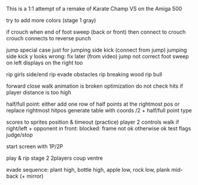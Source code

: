 This is a 1:1 attempt of a remake of Karate Champ VS on the Amiga 500

try to add more colors (stage 1 gray)

if crouch when end of foot sweep (back or front) 
then connect to crouch
crouch connects to reverse punch

jump special case just for jumping side kick (connect from jump)
jumping side kick y looks wrong: fix later (from video)
jump not correct
foot sweep on left displays on the right too  
				
rip girls side/end
rip evade obstacles
rip breaking wood
rip bull

forward close walk animation is broken
optimization do not check hits if player distance is too high

half/full point: either add one row of half points at the rightmost pos or replace rightmost hitpos
generate table with coords /2 + half/full point type

scores to sprites position & timeout (practice)
player 2 controls
walk if right/left + opponent in front: blocked: frame not ok otherwise ok
test flags judge/stop

start screen with 1P/2P

play & rip stage 2 2players coup ventre

evade sequence: plant high, bottle high, apple low, rock low, plank mid-back (+ mirror)
